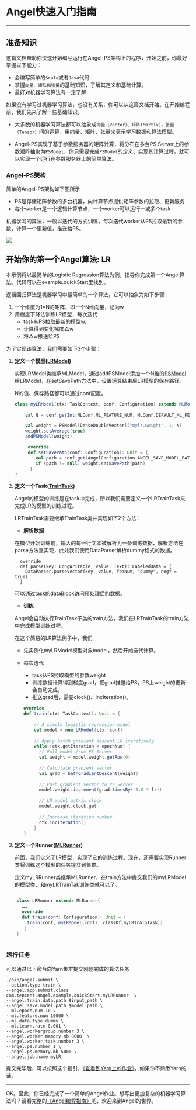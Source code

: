 # Angel快速入门指南

---

## 准备知识


这篇文档帮助你快速开始编写运行在Angel-PS架构上的程序，开始之前，你最好掌握以下能力：
  
* 会编写简单的`Scala`或者`Java`代码  
* 掌握`向量、矩阵和张量`的基础知识，了解其定义和基础计算。    
* 最好对机器学习算法有一定了解

如果没有学习过机器学习算法，也没有关系，你可以从这篇文档开始。在开始编程前，我们先来了解一些基础知识。


* 大多数的机器学习算法都可以抽象成`向量（Vector）、矩阵(Martix)，张量（Tensor）`间的运算，用向量、矩阵、张量来表示学习数据和算法模型。

* Angel-PS实现了基于参数服务器的矩阵计算，将分布在多台PS Server上的参数矩阵抽象为`PSModel`，你只需要完成`PSModel`的定义、实现其计算过程，就可以实现一个运行在参数服务器上的简单算法。

  

### Angel-PS架构

简单的Angel-PS架构如下图所示

* PS是存储矩阵参数的多台机器，向计算节点提供矩阵参数的拉取、更新服务
* 每个worker是一个逻辑计算节点，一个worker可以运行一或多个task

机器学习的算法，一般以迭代的方式训练，每次迭代worker从PS拉取最新的参数，计算一个更新值，推送给PS。  

![](../img/brief_structure.png)


## 开始你的第一个Angel算法: LR

本示例将以最简单的Logistic Regression算法为例，指导你完成第一个Angel算法。代码可以在example.quickStart里找到。   

逻辑回归算法是机器学习中最简单的一个算法，它可以抽象为如下步骤：

1. 一个维度为1×N的矩阵，即一个N维向量，记为w
2. 用梯度下降法训练LR模型，每次迭代
	* task从PS拉取最新的模型w,
	* 计算得到变化梯度△w
	* 将△w推送给PS

为了实现该算法，我们需要如下3个步骤：

1. **定义一个模型([LRModel](../apis/MLModel.md))**

	实现LRModel类继承MLModel，通过addPSModel添加一个N维的[PSModel](../apis/PSModel.md)给LRModel，在setSavePath方法中，设置运算结束后LR模型的保存路径。
	
	 N的值、保存路径都可以通过conf配置。
	 
	

	```Scala
	class myLRModel(ctx: TaskContext, conf: Configuration) extends MLModel(ctx){
		
		val N = conf.getInt(MLConf.ML_FEATURE_NUM, MLConf.DEFAULT_ML_FEATURE_NUM)

		val weight = PSModel[DenseDoubleVector]("mylr.weight", 1, N)
		weight.setAverage(true)
		addPSModel(weight)

		 override 
		 def setSavePath(conf: Configuration): Unit = {
			val path = conf.get(AngelConfiguration.ANGEL_SAVE_MODEL_PATH)
			if (path != null) weight.setSavePath(path)
		  ｝
	}
	```
2. **定义一个Task([TrainTask](../apis/Task.md))**

	Angel的模型的训练是在task中完成，所以我们需要定义一个LRTrainTask来完成LR的模型的训练过程。

	LRTrainTask需要继承TrainTask类并实现如下2个方法：

	* **解析数据**    

	在模型开始训练前，输入的每一行文本被解析为一条训练数据，解析方法在parse方法里实现，此处我们使用DataParser解析dummy格式的数据。

	```
	  override
	  def parse(key: LongWritable, value: Text): LabeledData = {
	    DataParser.parseVector(key, value, feaNum, "dummy", negY = true)
	  }
	```

	可以通过task的dataBlock访问预处理后的数据。

	* **训练**

	Angel会自动执行TrainTask子类的train方法，我们在LRTrainTask的train方法中完成模型训练过程。

	在这个简易的LR算法例子中，我们

	* 先实例化myLRModel模型对象model，然后开始迭代计算。
	* 每次迭代
		* task从PS拉取模型的参数weight
		* 训练数据计算得到梯度grad，把grad推送给PS，PS上weight的更新会自动完成。
		* 推送grad后，需要clock()、incIteration()。

		```Scala
		override
		def train(ctx: TaskContext): Unit = {
			
			// A simple logistic regression model
			val model = new LRModel(ctx, conf)
			
			// Apply batch gradient descent LR iteratively
			while (ctx.getIteration < epochNum) {
			  // Pull model from PS Server
			  val weight = model.weight.getRow(0)
			
			  // Calculate gradient vector
			  val grad = bathGradientDescent(weight)
			
			  // Push gradient vector to PS Server
			  model.weight.increment(grad.timesBy(-1.0 * lr))
			
			  // LR model matrix clock
			  model.weight.clock.get
			
			  // Increase iteration number
			  ctx.incIteration()
			}
		}
		```
  
3. **定义一个Runner([MLRunner](../apis/MLRunner.md))**

	前面，我们定义了LR模型，实现了它的训练过程。现在，还需要实现Runner类将训练这个模型的任务提交到集群。  

	定义myLRRunner类继承MLRunner，在train方法中提交我们的myLRModel的模型类、和myLRTrainTak训练类就可以了。

	
```Scala

	class LRRunner extends MLRunner{
	  ……
	  override
	  def train(conf: Configuration): Unit = {
	    train(conf, myLRModel(conf), classOf[myLRTrainTask])
	   }
	}
	
```

### 运行任务

可以通过以下命令向Yarn集群提交刚刚完成的算法任务

```
./bin/angel-submit \
--action.type train \
--angel.app.submit.class com.tencent.angel.example.quickStart.myLRRunner  \
--angel.train.data.path $input_path \
--angel.save.model.path $model_path \
--ml.epoch.num 10 \
--ml.feature.num 10000 \
--ml.data.type dummy \
--ml.learn.rate 0.001 \
--angel.workergroup.number 3 \
--angel.worker.memory.mb 8000  \
--angel.worker.task.number 3 \
--angel.ps.number 1 \
--angel.ps.memory.mb 5000 \
--angel.job.name myLR
```

提交完毕后，可以按照这个指引，[《查看到Yarn上的作业》](../deploy/run_on_yarn.md)，如果你不熟悉Yarn的话。


----

OK。至此，你已经完成了一个简单的Angel作业。想写出更加复杂的机器学习算法吗？请看完整的[《Angel编程指南》](../programmers_guide/angel_programing_guide.md)吧，欢迎来到Angel的世界。



